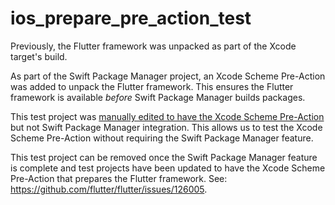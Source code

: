 # ios_prepare_pre_action_test

Previously, the Flutter framework was unpacked as part of the Xcode target's
build.

As part of the Swift Package Manager project, an Xcode Scheme Pre-Action was
added to unpack the Flutter framework. This ensures the Flutter framework
is available _before_ Swift Package Manager builds packages.

This test project was [manually edited to have the Xcode Scheme Pre-Action][] but
not Swift Package Manager integration. This allows us to test the Xcode Scheme
Pre-Action without requiring the Swift Package Manager feature.

This test project can be removed once the Swift Package Manager feature is
complete and test projects have been updated to have the Xcode Scheme Pre-Action
that prepares the Flutter framework. See:
https://github.com/flutter/flutter/issues/126005.

[manually edited to have the Xcode Scheme Pre-Action]: https://docs.flutter.dev/packages-and-plugins/swift-package-manager/for-app-developers#step-2-add-run-prepare-flutter-framework-script-pre-action
